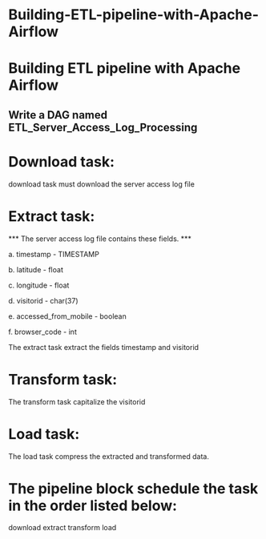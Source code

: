 # Building-ETL-pipeline-with-Apache-Airflow
# Building ETL pipeline with Apache Airflow
## Write a DAG named ETL_Server_Access_Log_Processing
# Download task:
download task must download the server access log file 
# Extract task:
*** The server access log file contains these fields. *** 

a. timestamp - TIMESTAMP

b. latitude - float

c. longitude - float

d. visitorid - char(37)

e. accessed_from_mobile - boolean

f. browser_code - int

The extract task  extract the fields timestamp and visitorid
# Transform task:
The transform task capitalize the visitorid
# Load task:
The load task compress the extracted and transformed data.

# The pipeline block schedule the task in the order listed below:
download
extract
transform
load
